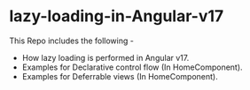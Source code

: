 # lazy-loading-in-Angular-v17
This Repo includes the following -
- How lazy loading is performed in Angular v17.
- Examples for Declarative control flow (In HomeComponent).
- Examples for Deferrable views (In HomeComponent).
